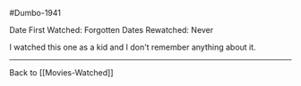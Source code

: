 #Dumbo-1941

Date First Watched:  Forgotten
Dates Rewatched:  Never

I watched this one as a kid and I don't remember anything about it.

---
Back to [[Movies-Watched]]